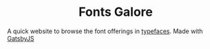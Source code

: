 <h1 align="center">
  Fonts Galore
</h1>

A quick website to browse the font offerings in [typefaces](https://github.com/KyleAMathews/typefaces/). Made with [GatsbyJS](https://www.gatsbyjs.org/)
